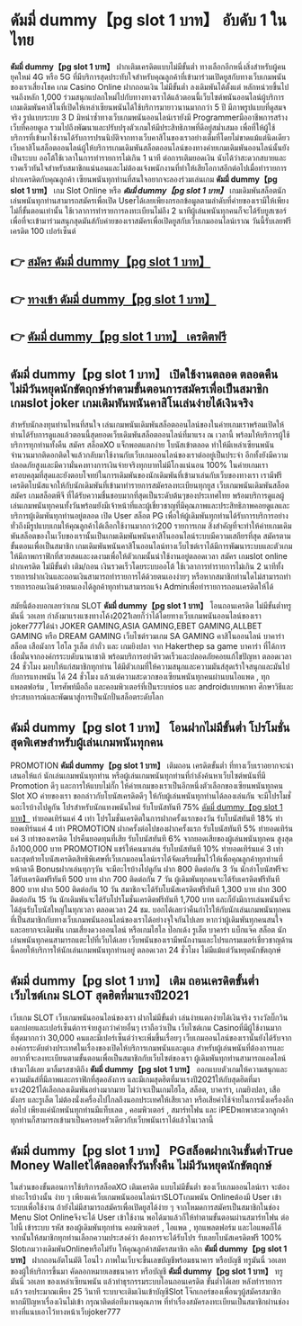 # ดัมมี่ dummy【pg slot 1 บาท】  อับดับ 1 ในไทย

**ดัมมี่ dummy【pg slot 1 บาท】** ฝากเติมเครดิตแบบไม่มีขั้นต่ำ  ทางเลือกอีกหนึ่งสิ่งสำหรับผู้คนยุคใหม่ 4G หรือ 5G ที่มีบริการสุดประทับใจสำหรับคุณลูกค้าที่เข้ามาร่วมเปิดยูสกับทางเว็บเกมพนันของเราเสี่ยงโชค เกม Casino Online ฝากถอนเงิน ไม่มีขั้นต่ำ ลงเดิมพันได้ตั้งแต่ หลักหน่วยขึ้นไปจนถึงหลัก 1,000 ร่วมสนุกแปลกใหม่ไปกับทางทางเราได้แล้วตอนนี้เว็บไซต์พนันออนไลน์ผู้บริการเกมเดิมพันคาสิโนที่เปิดให้เหล่าเซียนพนันได้ใช้บริการมายาวนานมากกว่า 5 ปี มีภาพรูปแบบที่ดูสมจจริง รูปแบบระบบ 3 D
มิหนำซ้ำทางเว็บเกมพนันออนไลน์เรายังมี Programmerมืออาชีพการสร้างเว็บที่คอยดูเล  รวมไปถึงพัฒนาและปรับปรุงตัวเกมให้มีประสิทธิภาพที่ดีอยู่สม่ำเสมอ เพื่อที่ให้ผู้ใช้บริการที่เข้ามาใช้งานได้รับการปรนนิบัติจากทางเว็บคาสิโนของเราอย่างเต็มที่โดยไม่ขาดแม้แต่นิดเดียว เว็บคาสิโนสล็อตออนไลน์ผู้ให้บริการเกมเดิมพันสล็อตออนไลน์ของทางค่ายเกมเดิมพันออนไลน์นั้นยังเป็นระบบ ออโต้ใช้เวลาในการทำรายการไม่เกิน 1 นาที ต่อการเติมยอดเงิน นับได้ว่าสะดวกสบายและรวดเร็วทันใจสำหรับสมาชิกแน่นอนและไม่ต้องแจ้งพนักงานที่ทำให้เสียโอกาสอีกต่อไปเมื่อทำรายการฝากเครดิตกับคุณลูกค้า
เซียนพนันทุกท่านที่สนใจอยากจะลองร่วมเล่นเกม **ดัมมี่ dummy【pg slot 1 บาท】** เกม Slot Online หรือ ***ดัมมี่ dummy【pg slot 1 บาท】*** เกมเดิมพันสล็อตนักเล่นพนันทุกท่านสามารถสมัครเพื่อเปิด Userได้เลยเพียงกรอกข้อมูลตามลำดับที่ค่ายของเรามีให้เพียงไม่กี่ขั้นตอนเท่านั้น ใช้เวลาการทำรายการลงทะเบียนไม่ถึง 2 นาทีผู้เล่นพนันทุกคนก็จะได้รับยูสเซอร์เพื่อที่จะเข้ามาร่วมสนุกสุดมันส์กับค่ายของเราสมัครเพื่อเปิดยูสกับเว็บเกมออนไลน์เราณ วันนี้รับเลยฟรีเครดิต 100 เปอร์เซ็นต์ 

## 👉 [สมัคร ดัมมี่ dummy【pg slot 1 บาท】](https://archa888.com/)
## 👉 [ทางเข้า ดัมมี่ dummy【pg slot 1 บาท】](https://archa888.com/)
## 👉 [ดัมมี่ dummy【pg slot 1 บาท】 เครดิตฟรี](https://archa888.com/)

## ดัมมี่ dummy【pg slot 1 บาท】 เปิดใช้งานตลอด ตลอดคืน ไม่มีวันหยุดนักขัตฤกษ์ทำตามขั้นตอนการสมัครเพื่อเป็นสมาชิก เกมslot joker เกมเดิมพันพนันคาสิโนเล่นง่ายได้เงินจริง

สำหรับนักลงทุนท่านไหนที่สนใจ เล่นเกมพนันเดิมพันสล็อตออนไลน์ของในค่ายเกมเราพร้อมเปิดให้ท่านได้รับการดูแลแล้วตอนนี้สุดยอดเว็บเดิมพันสล็อตออนไลน์ที่มาแรง ณ เวลานี้ พร้อมให้บริการผู้ใช้บริการทุกท่านทั้งคืน สมัคร สล็อตXO แจ็กพอตแตกง่าย โบนัสเข้าตลอด ทำให้มีเหล่าเซียนพนันจำนวนมากติดอกติดใจแล้วกลับมาใช้งานกับเว็บเกมออนไลน์ของเราต่ออยู่เป็นประจำ อีกทั้งยังมีความปลอดภัยสูงและมีความั่นคงทางการเงินจ่ายจริงทุกบาทไม่มีโกงแน่นอน 100% ในค่ายเกมเราครอบคลุมที่สุดและยังตอบโจทย์ในการเดิมพันของนักเดิมพันที่เข้ามาเล่นกับเว็บของทางเรา
เรามีฟรีเครดิตโบนัสแจกให้กับนักเดิมพันที่เข้ามาทำรายการสมัครลงทะเบียนทุกยูส เว็บเกมพนันเดิมพันสล็อตสมัคร เกมสล็อตพีจี ที่ได้รับความชื่นชอบมากที่สุดเป็นระดับต้นๆของประเทศไทย พร้อมบริการดูแลผู้เล่นเกมพนันทุกคนทั้งวันพร้อมยังมีเจ้าหน้าที่และผู้เชี่ยวชาญที่มีคุณภาพและประสิทธิภาพคอยดูแลและบริการผู้เดิมพันทุกท่านอยู่ตลอด เปิด User สล็อต PG เพื่อให้ผู้เดิมพันทุกท่านได้รับการบริการอย่างทั่วถึงมีรูปแบบเกมให้คุณลูกค้าได้เลือกใช้งานมากกว่า200 รายการเกม
สิ่งสำคัญที่จะทำให้ค่ายเกมเดิมพันสล็อตของในเว็บของเรานั้นเป็นเกมเดิมพันพนันคาสิโนออนไลน์ระบบมีความเสถียรที่สุด  สมัครตามขั้นตอนเพื่อเป็นสมาชิก  เกมเดิมพันพนันคาสิโนออนไลน์ทางเว็บไซต์เราได้มีการพัฒนาระบบและตัวเกมให้มีภาพกราฟิกที่สวยสดและงดงามเพื่อให้ตัวเกมนั้นน่าใช้งานอยู่ตลอดเวลา สมัคร เกมslot online ฝากเครดิต ไม่มีขั้นต่ำ เติม/ถอน เงินรวดเร็วโดยระบบออโต้ ใช้เวลาการทำรายการไม่เกิน 2 นาทีทั้งรายการฝากเงินและถอนเงินสามารถทำรายการได้ด้วยตนเองง่ายๆ หรือหากสมาชิกท่านใดไม่สามารถทำรายการถอนเงินด้วยตนเองได้ลูกค้าทุกท่านสามารถแจ้ง Adminเพื่อทำรายการถอนเครดิตให้ได้

สมัยนี้ต้องบอกเลยว่าเกม SLOT **ดัมมี่ dummy【pg slot 1 บาท】** โอนถอนเครดิต ไม่มีขั้นต่ำทรู มันนี่ วอเลท กำลังมาแรงแซงทางโค้ง2021เลยก็ว่าได้โดยทางเว็บเกมพนันออนไลน์ของเรา joker777ได้นำ  JOKER GAMING,ASIA GAMING,EBET GAMING,ALLBET GAMING หรือ DREAM GAMING เว็บไซต์รวมเกม SA GAMING คาสิโนออนไลน์ บาคาร่า สล็อต เสือมังกร ไฮโล รูเล็ต กำถั่ว และ เกมยิงปลา จาก Hakerthep sa game บาคาร่า ที่ได้การเชื่อมั่นจากองค์กรระบดับนานาชาติ พร้อมบริการอย่าดีรวดเร็วและปลอดภัยคอยแก้ไขปัญหา ตลอดเวลา 24 ชั่วโมง มอบให้แก่สมาชิกทุกท่าน ได้มีตัวเกมที่ให้ความสนุกและความมันส์สุดเร้าใจสนุกและมันไปกับการแทงพนัน ได้ 24 ชั่วโมง แล้วแต่ความสะดวกของเซียนพนันทุกคนผ่านบนไอแพด , ทุกแพลตฟอร์ม , โทรศัพท์มือถือ และคอมพิวเตอร์ที่เป็นระบบios และ androidแบบพกพา ศึกษาวิธีและประสบการณ์และพัฒนาสู่การเป็นนักปั่นสล็อตระดับโลก

## ดัมมี่ dummy【pg slot 1 บาท】 โอนฝากไม่มีขั้นต่ำ โปรโมชั่นสุดพิเศษสำหรับผู้เล่นเกมพนันทุกคน

 PROMOTION  **ดัมมี่ dummy【pg slot 1 บาท】** เติมถอน เครดิตขั้นต่ำ ที่ทางเว็บเราอยากจะนำเสนอให้แก่  นักเล่นเกมพนันทุกท่าน หรือผู้เล่นเกมพนันทุกท่านที่กำลังค้นหาเว็บไซต์พนันที่มี  Promotion ดีๆ และการให้แบบไม่กั๊ก ให้ค่ายเกมของเราเป็นอีกหนึ่งตัวเลือกของเซียนพนันทุกคน Slot XO ค่ายของเรา ขอกล่าวกับโบนัสเครดิตดีๆ ให้กับผู้เล่นพนันทุกท่านได้ลองเล่นกัน จะมีโปรโมชั่นอะไรบ้างไปดูกัน
โปรสำหรับนักแทงพนันใหม่ รับโบนัสทันที 75% [ดัมมี่ dummy【pg slot 1 บาท】](https://archa888.com/) ทำยอดเทิร์นแค่ 4 เท่า
โปรโมชั่นเครดิตในการฝากครั้งแรกของวัน รับโบนัสทันที 18% ทำยอดเทิร์นแค่ 4 เท่า
 PROMOTION ฝากครั้งต่อไปของฝากครั้งแรก รับโบนัสทันที 5% ทำยอดเทิร์นแค่ 3 เท่าของเครดิต
โปรคืนยอดทุนที่เสีย รับโบนัสทันที 6% จากยอดเสียของผู้เล่นพนันทุกคน สูงสุดถึง100,000 บาท
 PROMOTION แชร์ให้คนมาเล่น รับโบนัสทันที 10% ทำยอดเทิร์นแค่ 3 เท่า
และสุดท้ายโบนัสเครดิตสิทธิพิเศษที่เว็บเกมออนไลน์เราได้จัดเตรียมขึ้นไว้ให้เพื่อคุณลูกค้าทุกท่านที่หน้าตาดี Bonusฝากเล่นทุกๆวัน จะมีอะไรบ้างไปดูกัน
ฝาก 800 ติดต่อกัน 3 วัน นักล่าโบนัสฟรีจะได้รับเครดิตฟรีทันที 500 บาท
ฝาก 700 ติดต่อกัน 7 วัน ผู้เดิมพันทุกคนจะได้รับเครดิตฟรีทันที 800 บาท
ฝาก 500 ติดต่อกัน 10 วัน สมาชิกจะได้รับโบนัสเครดิตฟรีทันที 1,300 บาท
ฝาก 300 ติดต่อกัน 15 วัน นักเดิมพันจะได้รับโปรโมชั่นเครดิตฟรีทันที 1,700 บาท
และก็ยังมีการเล่นพนันที่จะได้ลุ้นรับโบนัสใหญ่ในทุกเวลา ตลอดเวลา 24 ชม. บอกได้เลยว่าคืนกำไรให้กับนักเล่นเกมพนันทุกคนที่เป็นสมาชิกกับทางเว็บเกมพนันออนไลน์ของเราได้อย่างจุใจกันไปเลย หากว่าผู้เดิมพันทุกคนสนใจและอยากจะเดิมพัน เกมเสี่ยงดวงออนไลน์ หรือเกมไฮโล ป๊อกเด้ง รูเล็ต บาคาร่า แบ็กแจ๊ค สล็อต นักเล่นพนันทุกคนสามารถแตะไปที่เว็บได้เลย เว็บพนันของเรามีพนักงานและโปรแกรมเมอร์เชี่ยวชาญด้านนี้คอยให้บริการให้นักเล่นเกมพนันทุกท่านอยู่ ตลอดเวลา 24 ชั่วโมง ไม่มีแม้แต่วันหยุดนักขัตฤกษ์

## ดัมมี่ dummy【pg slot 1 บาท】 เติม ถอนเครดิตขั้นต่ำ  เว็บไซต์เกม SLOT สุดฮิตที่มาแรงปี2021

เว็บเกม SLOT เว็บเกมพนันออนไลน์ของเรา ฝากไม่มีขั้นต่ำ เล่นง่ายแตกง่ายได้เงินจริง รางวัลบิ๊กวินแตกบ่อยและเปอร์เซ็นต์การจ่ายสูงกว่าค่ายอื่นๆ เราถือว่าเป็น เว็บไซต์เกม Casinoที่มีผู้ใช้งานมากที่สุดมากกว่า 30,000 คนและมีเปอร์เซ็นต์ว่าจะเพิ่มขึ้นเรื่อยๆ เว็บเกมออนไลน์ของเรานั้นยังได้รับจากองค์กรระดับต่างประเทศในเรื่องของเปิดให้บริการเกมพนันและดูแล สำหรับผู้เล่นพนันที่ต้องการและอยากที่จะลงทะเบียนตามขั้นตอนเพื่อเป็นสมาชิกกับเว็บไซต์ของเรา ผู้เดิมพันทุกท่านสามารถแอดไลน์เข้ามาได้เลย
	มาลิ้มรสชาติถึง **ดัมมี่ dummy【pg slot 1 บาท】** ออกแบบตัวเกมให้ความสนุกและความมันส์ที่มีภาพและกราฟิกที่สุดอลังการ และมีเกมสุดฮิตที่มาแรงปี2021ให้กับสุดฮิตที่มาแรง2021ได้เลือกลงเดิมพันอย่างมากมาย  ไม่ว่าจะเป็นเกมไฮโล, สล็อต, บาคาร่า, เกมยิงปลา, เสือมังกร และรูเล็ต ไม่ต้องนั่งเครื่องไปไกลถึงนอกประเทศให้เสียเวลา หรือเสียค่าใช้จ่ายในการนั่งเครื่องอีกต่อไป เพียงแค่นักพนันทุกท่านมีแท็บเลต , คอมพิวเตอร์ , สมาร์ทโฟน และ iPEDพกพาสะดวกลูกค้าทุกท่านก็สามารถเข้ามาเป็นครอบครัวเดียวกับเว็บพนันเราได้แล้วในเวลานี้

## ดัมมี่ dummy【pg slot 1 บาท】 PGสล็อตฝากเงินขั้นต่ำTrue Money Walletได้ตลอดทั้งวันทั้งคืน ไม่มีวันหยุดนักขัตฤกษ์

ในส่วนของขั้นตอนการใช้บริการสล็อตXO เติมเครดิต แบบไม่มีขั้นต่ำ ของเว็บเกมออนไลน์เรา จะต้องทำอะไรบ้างนั้น ง่าย ๆ เพียงแค่เว็บเกมพนันออนไลน์เราSLOTเกมพนัน Onlineต้องมี User เข้าระบบเพื่อใช้งาน ถ้ายังไม่มีสามารถสมัครเพื่อเปิดยูสได้ง่าย ๆ จากโหมดการสมัครเป็นสมาชิกในช่อง Menu Slot Onlineจึงจะได้ User เข้าใช้งาน พอได้มาแล้วก็ให้ทำตามขั้นตอนผ่านสมาร์ทโฟน ต่อไปนี้
เข้าระบบ รหัส  ของผู้เดิมพันทุกท่าน คอมพิวเตอร์ , ไอแพด , ทุกแพลตฟอร์ม และไอแพดก็ได้
จากนั้นให้สมาชิกทุกท่านเลือกความประสงค์ว่า ต้องการจะได้รับโปร รับเลยโบนัสเครดิตฟรี 100% SlotเกมวางเดิมพันOnlineหรือไม่รับ
ให้คุณลูกค้าสมัครสมาชิก คลิก **ดัมมี่ dummy【pg slot 1 บาท】** ฝากถอนอัตโนมัติ โอนไว ภาพในเว็บจะขึ้นเลขบัญชีพร้อมธนาคาร หรือบัญชี ทรูมันนี่ วอเลท ของผู้ให้บริการขึ้นมา
คัดลอกหมายเลขธนาคาร หรือบัญชี **ดัมมี่ dummy【pg slot 1 บาท】** ทรู มันนี่ วอเลท ของเหล่าเซียนพนัน แล้วทำธุรกรรมระบบโอนถอนเครดิต ขั้นต่ำได้เลย
หลังทำรายการแล้ว รอประมาณเพียง 25 วินาที ระบบจะเติมเงินเข้าบัญชีSlot โจ๊กเกอร์ของเพื่อนๆผู้สมัครสมาชิก
หากมีปัญหาเรื่องเงินไม่เข้า กรุณาติดต่อทีมงานคุณภาพ ที่ทำเรื่องสมัครลงทะเบียนเป็นสมาชิกผ่านช่องทางที่แนบเอาไว้ทางหน้าเว็บjoker777


